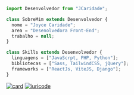 ```javascript
import Desenvolvedor from "JCaridade";

class SobreMim extends Desenvolvedor {
  nome = "Joyce Caridade";
  area = "Desenolvedora Front-End";
  trabalho = null;
}

class Skills extends Desenvolvedor {
  linguagens = ["JavaScrpt, PHP, Python"];
  bibliotecas = ["Sass, TailwindCSS, jQuery"];
  frameworks = ["ReactJs, ViteJS, Django"];
}
```

[![card](https://github-readme-stats.vercel.app/api?username=jcaridade&theme=default)](https://github.com/anuraghazra/github-readme-stats)
[![iuricode](https://github-readme-stats.vercel.app/api/top-langs/?username=jcaridade&hide=html&layout=compact&theme=default)](https://github.com/anuraghazra/github-readme-stats)
